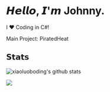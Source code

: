 # 𝙃𝙚𝙡𝙡𝙤, 𝙄'𝙢 Johnny.


I ❤️ Coding in C#!

Main Project:
PiratedHeat

## 𝗦𝘁𝗮𝘁𝘀

![xiaoluoboding's github stats](https://github-readme-stats.vercel.app/api?username=johnnyon-thespot&show_icons=true&theme=dracula)

![](https://komarev.com/ghpvc/?username=johnnyon-thespot)
